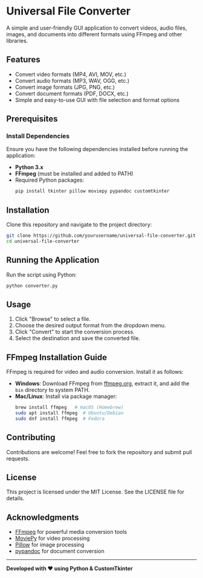 # Universal File Converter

A simple and user-friendly GUI application to convert videos, audio files, images, and documents into different formats using FFmpeg and other libraries.

## Features
- Convert video formats (MP4, AVI, MOV, etc.)
- Convert audio formats (MP3, WAV, OGG, etc.)
- Convert image formats (JPG, PNG, etc.)
- Convert document formats (PDF, DOCX, etc.)
- Simple and easy-to-use GUI with file selection and format options

## Prerequisites
### Install Dependencies
Ensure you have the following dependencies installed before running the application:

- **Python 3.x**
- **FFmpeg** (must be installed and added to PATH)
- Required Python packages:
  ```sh
  pip install tkinter pillow moviepy pypandoc customtkinter
  ```

## Installation
Clone this repository and navigate to the project directory:
```sh
git clone https://github.com/yourusername/universal-file-converter.git
cd universal-file-converter
```

## Running the Application
Run the script using Python:
```sh
python converter.py
```

## Usage
1. Click "Browse" to select a file.
2. Choose the desired output format from the dropdown menu.
3. Click "Convert" to start the conversion process.
4. Select the destination and save the converted file.

## FFmpeg Installation Guide
FFmpeg is required for video and audio conversion. Install it as follows:
- **Windows**: Download FFmpeg from [ffmpeg.org](https://ffmpeg.org), extract it, and add the `bin` directory to system PATH.
- **Mac/Linux**: Install via package manager:
  ```sh
  brew install ffmpeg   # macOS (Homebrew)
  sudo apt install ffmpeg  # Ubuntu/Debian
  sudo dnf install ffmpeg  # Fedora
  ```

## Contributing
Contributions are welcome! Feel free to fork the repository and submit pull requests.

## License
This project is licensed under the MIT License. See the LICENSE file for details.

## Acknowledgments
- [FFmpeg](https://ffmpeg.org) for powerful media conversion tools
- [MoviePy](https://zulko.github.io/moviepy/) for video processing
- [Pillow](https://python-pillow.org) for image processing
- [pypandoc](https://github.com/jgm/pandoc) for document conversion

---
**Developed with ❤️ using Python & CustomTkinter**

